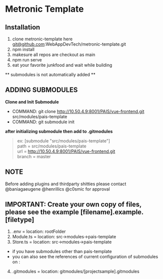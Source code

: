 # Metronic Template

## Installation

1. clone metronic-template here git@github.com:WebAppDevTech/metronic-template.git
2. npm install
3. makesure all repos are checkout as main
4. npm run serve
5. eat your favorite junkfood and wait while building

** submodules is not automatically added **
## ADDING SUBMODULES ##
**Clone and Init Submodule**
- COMMAND: git clone http://10.50.4.9:8001/PAIS/vue-frontend.git src/modules/pais-template
- COMMAND: git submodule init

**after initializing submodule then add to .gitmodules**

> ex: [submodule "src/modules/pais-template"]<br>
>	path = src/modules/pais-template <br>
>	url = http://10.50.4.9:8001/PAIS/vue-frontend.git <br> 
>	branch = master <br>


## NOTE
Before adding plugins and thirdparty shitties
please contact @baniagaeugene @henrillics @c0smic for approval

## IMPORTANT: Create your own copy of files, please see the example [filename].example.[filetype]
1. .env = location: rootFolder
2. Module.ts = location: src->modules->pais-template
3. Store.ts = location: src->modules->pais-template

* if you have submodules other than pais-template
* you can also see the references of current configuration of submodules on : 
4. .gitmodules = location: gitmodules/[projectsample].gitmodules

